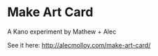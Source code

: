 # Make Art Card
A Kano experiment by Mathew + Alec

See it here: http://alecmolloy.com/make-art-card/
